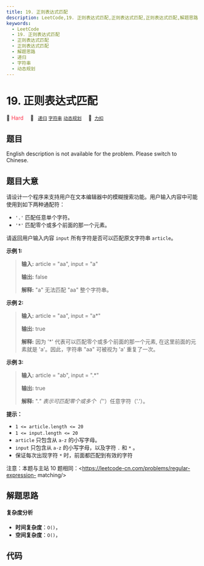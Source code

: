 ```yaml
---
title: 19. 正则表达式匹配
description: LeetCode,19. 正则表达式匹配,正则表达式匹配,正则表达式匹配,解题思路,递归,字符串,动态规划
keywords:
  - LeetCode
  - 19. 正则表达式匹配
  - 正则表达式匹配
  - 正则表达式匹配
  - 解题思路
  - 递归
  - 字符串
  - 动态规划
---
```


# 19. 正则表达式匹配

🔴 <font color=#ff334b>Hard</font>&emsp; 🔖&ensp; [`递归`](/tag/recursion.md) [`字符串`](/tag/string.md) [`动态规划`](/tag/dynamic-programming.md)&emsp; 🔗&ensp;[`力扣`](https://leetcode.cn/problems/zheng-ze-biao-da-shi-pi-pei-lcof)

## 题目

English description is not available for the problem. Please switch to
Chinese.


## 题目大意

请设计一个程序来支持用户在文本编辑器中的模糊搜索功能。用户输入内容中可能使用到如下两种通配符：

  * `'.'` 匹配任意单个字符。
  * `'*'` 匹配零个或多个前面的那一个元素。



请返回用户输入内容 `input` 所有字符是否可以匹配原文字符串 `article`。



**示例 1:**

> 
> 
> 
> 
> 
> **输入:** article = "aa", input = "a"
> 
> **输出:** false
> 
> **解释:** "a" 无法匹配 "aa" 整个字符串。
> 
> 

**示例 2:**

> 
> 
> 
> 
> 
> **输入:** article = "aa", input = "a*"
> 
> **输出:** true
> 
> **解释:**  因为 '*' 代表可以匹配零个或多个前面的那一个元素, 在这里前面的元素就是 'a'。因此，字符串 "aa" 可被视为 'a' 重复了一次。
> 
> 

**示例  3:**

> 
> 
> 
> 
> 
> **输入:** article = "ab", input = ".*"
> 
> **输出:** true
> 
> **解释:**  ".*" 表示可匹配零个或多个（'*'）任意字符（'.'）。
> 
> 



**提示：**

  * `1 <= article.length <= 20`
  * `1 <= input.length <= 20`
  * `article` 只包含从 `a-z` 的小写字母。
  * `input` 只包含从 `a-z` 的小写字母，以及字符 `.` 和 `*` 。
  * 保证每次出现字符 `*` 时，前面都匹配到有效的字符



注意：本题与主站 10 题相同：<https://leetcode-cn.com/problems/regular-expression-
matching/>




## 解题思路

#### 复杂度分析

- **时间复杂度**：`O()`，
- **空间复杂度**：`O()`，

## 代码

```javascript

```